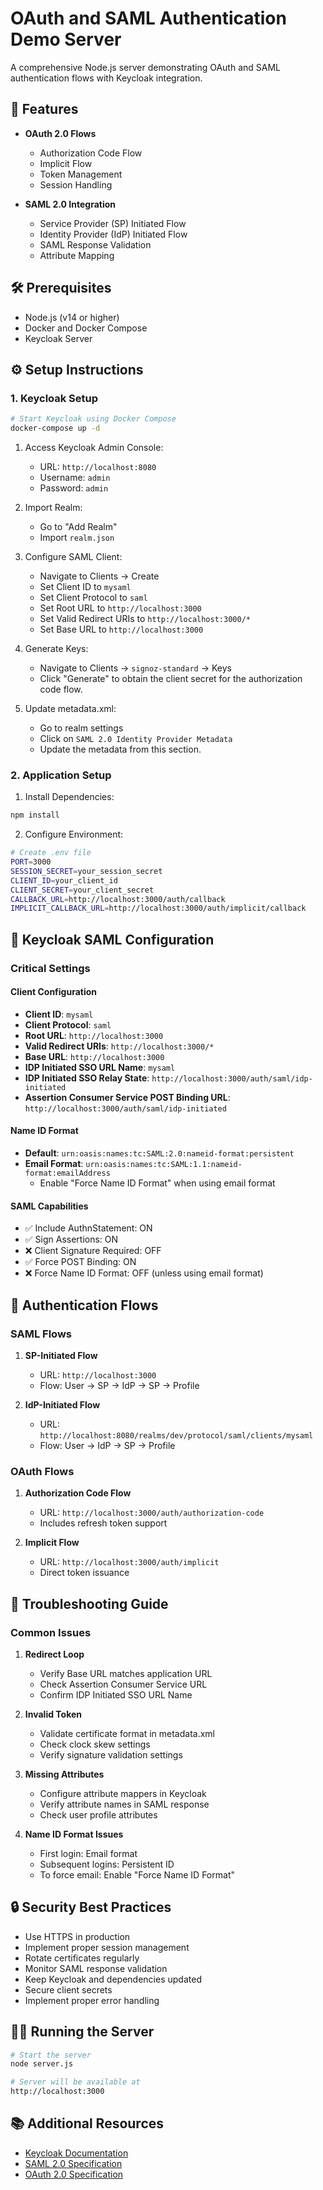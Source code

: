 # OAuth and SAML Authentication Demo Server

A comprehensive Node.js server demonstrating OAuth and SAML authentication flows with Keycloak integration.

## 🚀 Features

- **OAuth 2.0 Flows**
  - Authorization Code Flow
  - Implicit Flow
  - Token Management
  - Session Handling

- **SAML 2.0 Integration**
  - Service Provider (SP) Initiated Flow
  - Identity Provider (IdP) Initiated Flow
  - SAML Response Validation
  - Attribute Mapping


## 🛠️ Prerequisites

- Node.js (v14 or higher)
- Docker and Docker Compose
- Keycloak Server

## ⚙️ Setup Instructions

### 1. Keycloak Setup

```bash
# Start Keycloak using Docker Compose
docker-compose up -d
```

1. Access Keycloak Admin Console:
   - URL: `http://localhost:8080`
   - Username: `admin`
   - Password: `admin`

2. Import Realm:
   - Go to "Add Realm"
   - Import `realm.json`

3. Configure SAML Client:
   - Navigate to Clients → Create
   - Set Client ID to `mysaml`
   - Set Client Protocol to `saml`
   - Set Root URL to `http://localhost:3000`
   - Set Valid Redirect URIs to `http://localhost:3000/*`
   - Set Base URL to `http://localhost:3000`

4. Generate Keys:
   - Navigate to Clients → `signoz-standard` → Keys
   - Click "Generate" to obtain the client secret for the authorization code flow.

5. Update metadata.xml:
   - Go to realm settings
   - Click on `SAML 2.0 Identity Provider Metadata`
   - Update the metadata from this section.

### 2. Application Setup

1. Install Dependencies:
```bash
npm install
```

2. Configure Environment:
```bash
# Create .env file
PORT=3000
SESSION_SECRET=your_session_secret
CLIENT_ID=your_client_id
CLIENT_SECRET=your_client_secret
CALLBACK_URL=http://localhost:3000/auth/callback
IMPLICIT_CALLBACK_URL=http://localhost:3000/auth/implicit/callback
```

## 🔐 Keycloak SAML Configuration

### Critical Settings

#### Client Configuration
- **Client ID**: `mysaml`
- **Client Protocol**: `saml`
- **Root URL**: `http://localhost:3000`
- **Valid Redirect URIs**: `http://localhost:3000/*`
- **Base URL**: `http://localhost:3000`
- **IDP Initiated SSO URL Name**: `mysaml`
- **IDP Initiated SSO Relay State**: `http://localhost:3000/auth/saml/idp-initiated`
- **Assertion Consumer Service POST Binding URL**: `http://localhost:3000/auth/saml/idp-initiated`

#### Name ID Format
- **Default**: `urn:oasis:names:tc:SAML:2.0:nameid-format:persistent`
- **Email Format**: `urn:oasis:names:tc:SAML:1.1:nameid-format:emailAddress`
  - Enable "Force Name ID Format" when using email format

#### SAML Capabilities
- ✅ Include AuthnStatement: ON
- ✅ Sign Assertions: ON
- ❌ Client Signature Required: OFF
- ✅ Force POST Binding: ON
- ❌ Force Name ID Format: OFF (unless using email format)

## 🔄 Authentication Flows

### SAML Flows
1. **SP-Initiated Flow**
   - URL: `http://localhost:3000`
   - Flow: User → SP → IdP → SP → Profile

2. **IdP-Initiated Flow**
   - URL: `http://localhost:8080/realms/dev/protocol/saml/clients/mysaml`
   - Flow: User → IdP → SP → Profile

### OAuth Flows
1. **Authorization Code Flow**
   - URL: `http://localhost:3000/auth/authorization-code`
   - Includes refresh token support

2. **Implicit Flow**
   - URL: `http://localhost:3000/auth/implicit`
   - Direct token issuance

## 🚨 Troubleshooting Guide

### Common Issues

1. **Redirect Loop**
   - Verify Base URL matches application URL
   - Check Assertion Consumer Service URL
   - Confirm IDP Initiated SSO URL Name

2. **Invalid Token**
   - Validate certificate format in metadata.xml
   - Check clock skew settings
   - Verify signature validation settings

3. **Missing Attributes**
   - Configure attribute mappers in Keycloak
   - Verify attribute names in SAML response
   - Check user profile attributes

4. **Name ID Format Issues**
   - First login: Email format
   - Subsequent logins: Persistent ID
   - To force email: Enable "Force Name ID Format"

## 🔒 Security Best Practices

- Use HTTPS in production
- Implement proper session management
- Rotate certificates regularly
- Monitor SAML response validation
- Keep Keycloak and dependencies updated
- Secure client secrets
- Implement proper error handling

## 🏃‍♂️ Running the Server

```bash
# Start the server
node server.js

# Server will be available at
http://localhost:3000
```

## 📚 Additional Resources

- [Keycloak Documentation](https://www.keycloak.org/documentation)
- [SAML 2.0 Specification](http://docs.oasis-open.org/security/saml/v2.0/saml-core-2.0-os.pdf)
- [OAuth 2.0 Specification](https://tools.ietf.org/html/rfc6749)
